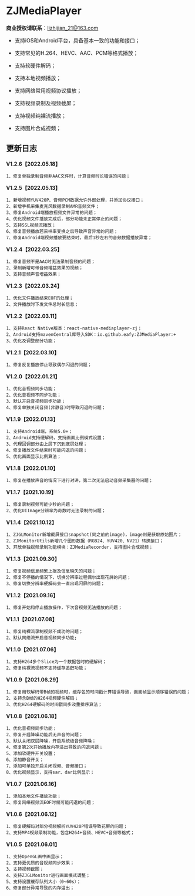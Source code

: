 # ZJMediaPlayer

**商业授权请联系**：lizhijian_21@163.com

- 支持iOS和Android平台，具备基本一致的功能和接口；
- 支持常见的H.264、HEVC、AAC、PCM等格式播放；
- 支持软硬件解码；

- 支持本地视频播放；
- 支持网络常用视频协议播放；
- 支持视频录制及视频截屏；
- 支持视频纯裸流播放；
- 支持图片合成视频；



## 更新日志

**V1.2.6【2022.05.18】**

```
1、修复单独录制音频非AAC文件时，计算音频时长错误的问题；
```

**V1.2.5【2022.05.13】**

```
1、新增视频YUV420P、音频PCM数据允许外部处理，并添加协议接口；
2、新增手机采集麦克风数据录制AMR音频文件；
3、修复Android端播放视频文件异常的问题；
4、优化视频文件播放完成后，部分功能未正常停止的问题；
5、支持SSL视频流播放；
6、修复音频播放若采样率变换之后导致声音异常的问题；
7、修复Android端视频播放要结束时，最后1秒左右的音频数据播放异常；
```

**V1.2.4【2022.03.25】**

```
1、修复音频不是AAC时无法录制音频的问题；
2、录制新增可带音频增益效果的视频；
3、支持音频声音增益效果；
```

**V1.2.3【2022.03.24】**

```
1、优化文件播放结束EOF的处理；
2、文件播放时下发文件总时长信息；
```

**V1.2.2【2022.03.11】**

```
1、支持React Native版本：react-native-mediaplayer-zj；
2、Android支持mavenCentral库导入SDK：io.github.eafy:ZJMediaPlayer:+
3、优化及调整部分功能；
```

**V1.2.1【2022.03.10】**

```
1、修复反复播放停止导致偶尔闪退的问题；
```

**V1.2.0【2022.01.21】**

```
1、优化音视频同步功能；
2、优化音视频不同步功能；
3、默认开启音视频同步功能；
4、修复单独关闭音频(非静音)时导致闪退的问题；
```

**V1.1.9【2022.01.13】**

```
1、支持Android端，系统5.0+；
2、Android支持硬解码，支持画面比例模式设置；
3、代理回调部分由上层下沉到底层处理；
4、修复播放文件结束时可能闪退的问题；
5、优化画面显示比例算法；
```

**V1.1.8【2022.01.10】**

```
1、修复在播放声音的情况下进行对讲，第二次无法启动音频采集器的问题；
```

**V1.1.7【2021.10.19】**

```
1、修复录制视频可能少秒的问题；
2、优化UIImage分辨率为奇数时无法录制的问题；
```

**V1.1.4【2021.10.12】**

```
1、ZJGLMonitor新增截屏接口snapshot(同之前的image)，image则是获取原始图片；
2、ZJMonitorUtils新增几个图形数据（RGB24、YUV420、NV21）转换接口；
3、开放单独视频录制功能模块：ZJMediaRecorder，支持图片合成视频；
```

**V1.1.3【2021.09.30】**

```
1、修复视频信息频繁上报及信息缺失的问题；
2、修复不停播的情况下，切换分辨率过程偶尔出现花屏的问题；
3、修复切换分辨率硬解码会一直出现闪屏的问题；
```

**V1.1.2【2021.09.16】**

```
1、修复开始和停止播放操作，下次音视频无法播放的问题；
```

**V1.1.1【2021.07.08】**

```
1、修复纯裸流录制视频不成功的问题；
2、默认网络流开启音视频同步功能;
```

**V1.1.0【2021.07.06】**

```
1、支持H264多个Slice为一个数据包时的硬解码；
2、修复纯裸流视频不支持缓存追赶功能；
```

**V1.0.9【2021.06.29】**

```
1、修复用软解码带B帧的视频时，缓存包的时间戳计算错误导致，画面帧显示顺序错误的问题；
2、支持含B帧的H264视频硬件解码；
3、优化H264硬解码的时间戳同步及重排序算法；
```

**V1.0.8【2021.06.18】**

```
1、优化音视频同步功能；
2、修复开启降噪功能后无声音的问题；
3、默认关闭双层降噪，开启系统级音频降噪；
4、修复第2次开始播放内存溢出导致的闪退问题；
5、添加软硬件开关设置；
6、添加静音开关；
7、添加可单独开启关闭视频、音频接口；
8、优化视频显示，支持sar、dar比例显示；
```

**V1.0.7【2021.06.16】**

```
1、添加本地文件播放功能；
2、修复网络视频流EOF时候可能闪退的问题；
```

**V1.0.6【2021.06.12】**

```
1、修复硬解码对部分视频解析YUV420P错误导致花屏的问题；
2、支持MP4视频录制功能，包含H264+音频、HEVC+音频等格式；
```

**V1.0.5【2021.06.01】**

```
1、支持OpenGL画中画显示；
2、支持更优质的音视频同步效果；
3、支持视频截图；
4、支持ZJGLMonitor进行画面模式调整；
5、支持设置缓存队列大小（0~60s）；
6、修复部分异常导致的内存溢出；
```


